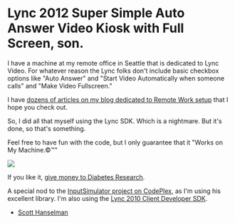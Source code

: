 Lync 2012 Super Simple Auto Answer Video Kiosk with Full Screen, son.
==============

I have a machine at my remote office in Seattle that is dedicated to Lync Video. For whatever reason the Lync folks don't include basic checkbox options like "Auto Answer" and "Start Video Automatically when someone calls" and "Make Video Fullscreen."

I have [dozens of articles on my blog dedicated to Remote Work setup](http://www.hanselman.com/blog/CategoryView.aspx?category=Remote+Work) that I hope you check out.

So, I did all that myself using the Lync SDK. Which is a nightmare. But it's done, so that's something.

Feel free to have fun with the code, but I only guarantee that it "Works on My Machine.&copy;&trade;"

![](http://www.hanselman.com/blog/content/binary/WindowsLiveWriter/IntroducingRockScroll_C29C/works-on-my-machine-starburst_3.png)

If you like it, [give money to Diabetes Research](http://hanselman.com/fightdiabetes).

A special nod to the [InputSimulator project on CodePlex](http://inputsimulator.codeplex.com/), as I'm using his excellent library. I'm also using the [Lync 2010 Client Developer SDK](http://www.microsoft.com/en-us/download/details.aspx?id=18898).

- [Scott Hanselman](http://hanselman.com)